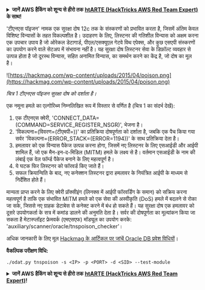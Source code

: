 <details>

<summary><strong>जानें AWS हैकिंग को शून्य से हीरो तक</strong> <a href="https://training.hacktricks.xyz/courses/arte"><strong>htARTE (HackTricks AWS Red Team Expert)</strong></a><strong> के साथ!</strong></summary>

हैकट्रिक्स का समर्थन करने के अन्य तरीके:

* अगर आप चाहते हैं कि आपकी **कंपनी हैकट्रिक्स में विज्ञापित हो** या **हैकट्रिक्स को PDF में डाउनलोड करें** तो [**सब्सक्रिप्शन प्लान्स**](https://github.com/sponsors/carlospolop) देखें!
* [**आधिकारिक PEASS और HackTricks स्वैग**](https://peass.creator-spring.com) प्राप्त करें
* हमारे विशेष [**NFTs**](https://opensea.io/collection/the-peass-family) कलेक्शन [**The PEASS Family**](https://opensea.io/collection/the-peass-family) खोजें
* **शामिल हों** 💬 [**डिस्कॉर्ड समूह**](https://discord.gg/hRep4RUj7f) या [**टेलीग्राम समूह**](https://t.me/peass) या **मुझे** **ट्विटर** 🐦 [**@carlospolopm**](https://twitter.com/carlospolopm)** पर फॉलो** करें।
* **अपने हैकिंग ट्रिक्स साझा करें** द्वारा PRs सबमिट करके [**HackTricks**](https://github.com/carlospolop/hacktricks) और [**HackTricks Cloud**](https://github.com/carlospolop/hacktricks-cloud) github repos में।

</details>


'टीएनएस पॉइजन' नामक एक सुरक्षा दोष 12c तक के संस्करणों को प्रभावित करता है, जिसमें अंतिम केवल विशिष्ट विन्यासों के तहत विकल्पशील है। उदाहरण के लिए, लिस्टनर की गतिशील विन्यास को अक्षम करना एक उपचार उपाय है जो ओरेकल डेटागार्ड, पीएल/एसक्यूएल गेटवे विथ एपेक्स, और कुछ एसएपी संस्करणों का उपयोग करने वाले सेटअप में संभावना नहीं है। यह सुरक्षा दोष लिस्टनर सेवा के डिफ़ॉल्ट व्यवहार से उत्पन्न होता है जो दूरस्थ विन्यास, सहित अनामित विन्यास, का समर्थन करने का केंद्र है, जो दोष का मूल है।

![https://hackmag.com/wp-content/uploads/2015/04/poison.png](https://hackmag.com/wp-content/uploads/2015/04/poison.png)

*चित्र 1 टीएनएस पॉइजन सुरक्षा दोष को दर्शाता है।*

एक नमूना हमले का एल्गोरिथ्म निम्नलिखित रूप में विस्तार से वर्णित है (चित्र 1 का संदर्भ देखें):

1. एक टीएनएस क्वेरी, 'CONNECT_DATA=(COMMAND=SERVICE_REGISTER_NSGR)', भेजना है।
2. 'विकल्पना=(विवरण=(टीएमपी=))' का प्रतिक्रिया दोषपूर्णता को दर्शाता है, जबकि एक पैच किया गया सर्वर 'विकल्पना=(ERROR_STACK=(ERROR=1194))' के साथ प्रतिक्रिया देता है।
3. हमलावर को एक विन्यास पैकेज उत्पन्न करना होगा, जिसमें नए लिस्टनर के लिए एसआईडी और आईपी शामिल हैं, जो एक मैन-इन-द-मिडिल (MITM) हमले के लक्ष्य से है। वर्तमान एसआईडी के नाम की लंबाई एक वेल फॉर्म्ड पैकेज बनाने के लिए महत्वपूर्ण है।
4. ये घटक फिर लिस्टनर को फॉरवर्ड किए जाते हैं।
5. सफल क्रियान्विति के बाद, नए कनेक्शन लिस्टनर द्वारा हमलावर के नियंत्रित आईपी के माध्यम से निर्देशित होते हैं।

मान्यता प्राप्त करने के लिए क्वेरी प्रॉक्सीइंग (लिनक्स में आईपी फॉरवर्डिंग के समान) को सक्रिय करना महत्वपूर्ण है ताकि एक संभावित MITM हमले को एक सेवा की अस्वीकृति (DoS) हमले में बदलने से रोका जा सके, जिससे नए ग्राहक डेटाबेस से कनेक्ट करने में बंध हो सकते हैं। यह सुरक्षा दोष एक हमलावर को दूसरे उपयोगकर्ता के सत्र में कमांड डालने की अनुमति देता है। सर्वर की दोषपूर्णता का मूल्यांकन किया जा सकता है मेटास्प्लॉइट फ्रेमवर्क (एमएसएफ) मॉड्यूल का उपयोग करके: 'auxiliary/scanner/oracle/tnspoison_checker'।

अधिक जानकारी के लिए मूल [Hackmag के आर्टिकल पर जांचें Oracle DB प्रवेश विधियों](https://hackmag.com/uncategorized/looking-into-methods-to-penetrate-oracle-db/)।

**वैकल्पिक परीक्षण विधि:**
```text
./odat.py tnspoison -s <IP> -p <PORT> -d <SID> --test-module
```
<details>

<summary><strong>जानें AWS हैकिंग को शून्य से हीरो तक</strong> <a href="https://training.hacktricks.xyz/courses/arte"><strong>htARTE (HackTricks AWS Red Team Expert)</strong></a><strong>!</strong></summary>

दूसरे तरीके HackTricks का समर्थन करने के लिए:

* अगर आप अपनी **कंपनी का विज्ञापन HackTricks में देखना चाहते हैं** या **HackTricks को PDF में डाउनलोड करना चाहते हैं** तो [**सब्सक्रिप्शन प्लान्स**](https://github.com/sponsors/carlospolop) देखें!
* [**आधिकारिक PEASS & HackTricks स्वैग**](https://peass.creator-spring.com) प्राप्त करें
* हमारे विशेष [**NFTs**](https://opensea.io/collection/the-peass-family) कलेक्शन, [**The PEASS Family**](https://opensea.io/collection/the-peass-family) खोजें
* **शामिल हों** 💬 [**Discord समूह**](https://discord.gg/hRep4RUj7f) या [**टेलीग्राम समूह**](https://t.me/peass) और **मुझे** **Twitter** 🐦 [**@carlospolopm**](https://twitter.com/carlospolopm)** पर फॉलो** करें।
* **अपने हैकिंग ट्रिक्स साझा करें, PRs सबमिट करके** [**HackTricks**](https://github.com/carlospolop/hacktricks) और [**HackTricks Cloud**](https://github.com/carlospolop/hacktricks-cloud) github repos में।

</details>
